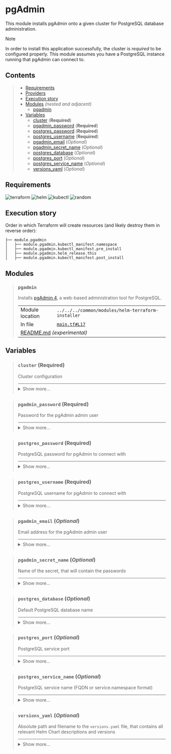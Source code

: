 # pgAdmin

This module installs pgAdmin onto a given cluster for PostgreSQL database administration.

> [!NOTE]
> In order to install this application successfully, the cluster is *required* to be configured properly.
> This module assumes you have a PostgreSQL instance running that pgAdmin can connect to.

## Contents

<blockquote><!-- contents:start -->

- [Requirements](#requirements)
- [Providers](#providers)
- [Execution story](#execution-story)
- [Modules](#modules) _(nested and adjacent)_
  - [pgadmin](#pgadmin)
- [Variables](#variables)
  - [cluster](#cluster-required) (**Required**)
  - [pgadmin_password](#pgadmin_password-required) (**Required**)
  - [postgres_password](#postgres_password-required) (**Required**)
  - [postgres_username](#postgres_username-required) (**Required**)
  - [pgadmin_email](#pgadmin_email-optional) (*Optional*)
  - [pgadmin_secret_name](#pgadmin_secret_name-optional) (*Optional*)
  - [postgres_database](#postgres_database-optional) (*Optional*)
  - [postgres_port](#postgres_port-optional) (*Optional*)
  - [postgres_service_name](#postgres_service_name-optional) (*Optional*)
  - [versions_yaml](#versions_yaml-optional) (*Optional*)
</blockquote><!-- contents:end -->

## Requirements
  
![terraform](https://img.shields.io/badge/terraform->=1.8.0-d3287d?logo=terraform)
![helm](https://img.shields.io/badge/helm->=3.0.1-a7fc51?logo=helm)
![kubectl](https://img.shields.io/badge/kubectl->=1.19.0-eb4095?logo=kubectl)
![random](https://img.shields.io/badge/random->=3.7.2-82d72c?logo=random)

## Execution story

Order in which Terraform will create resources (and likely destroy them in reverse order):
```
├── module.pgadmin
│   ├── module.pgadmin.kubectl_manifest.namespace
│   ├── module.pgadmin.kubectl_manifest.pre_install
│   ├── module.pgadmin.helm_release.this
│   ├── module.pgadmin.kubectl_manifest.post_install
```

## Modules
  
<blockquote><!-- module:"pgadmin":start -->

### `pgadmin`

Installs [pgAdmin 4](https://github.com/rowanruseler/helm-charts/tree/main/charts/pgadmin4), a web-based administration tool for PostgreSQL.
  <table>
    <tr>
      <td>Module location</td>
      <td><code>../../../common/modules/helm-terraform-installer</code></td>
    </tr>
    <tr>
      <td>In file</td>
      <td><a href="./main.tf#L17"><code>main.tf#L17</code></a></td>
    </tr>
    <tr>
      <td colspan="2"><a href="../../../common/modules/helm-terraform-installer/README.md">README.md</a> <em>(experimental)</em></td>
    </tr>
  </table>
</blockquote><!-- module:"pgadmin":end -->

## Variables
  
<blockquote><!-- variable:"cluster":start -->

### `cluster` (**Required**)

Cluster configuration

<details style="border-top-color: inherit; border-top-width: 0.1em; border-top-style: solid; padding-top: 0.5em; padding-bottom: 0.5em;">
  <summary>Show more...</summary>

  **Type**:
  ```hcl
  object({
    name    = string
    lb_cidr = string
    domain  = string
  })
  ```
  In file: <a href="./variables.tf#L8"><code>variables.tf#L8</code></a>

</details>
</blockquote><!-- variable:"cluster":end -->
<blockquote><!-- variable:"pgadmin_password":start -->

### `pgadmin_password` (**Required**)

Password for the pgAdmin admin user

<details style="border-top-color: inherit; border-top-width: 0.1em; border-top-style: solid; padding-top: 0.5em; padding-bottom: 0.5em;">
  <summary>Show more...</summary>

  **Type**:
  ```hcl
  string
  ```
  In file: <a href="./variables.tf#L31"><code>variables.tf#L31</code></a>

</details>
</blockquote><!-- variable:"pgadmin_password":end -->
<blockquote><!-- variable:"postgres_password":start -->

### `postgres_password` (**Required**)

PostgreSQL password for pgAdmin to connect with

<details style="border-top-color: inherit; border-top-width: 0.1em; border-top-style: solid; padding-top: 0.5em; padding-bottom: 0.5em;">
  <summary>Show more...</summary>

  **Type**:
  ```hcl
  string
  ```
  In file: <a href="./variables.tf#L62"><code>variables.tf#L62</code></a>

</details>
</blockquote><!-- variable:"postgres_password":end -->
<blockquote><!-- variable:"postgres_username":start -->

### `postgres_username` (**Required**)

PostgreSQL username for pgAdmin to connect with

<details style="border-top-color: inherit; border-top-width: 0.1em; border-top-style: solid; padding-top: 0.5em; padding-bottom: 0.5em;">
  <summary>Show more...</summary>

  **Type**:
  ```hcl
  string
  ```
  In file: <a href="./variables.tf#L57"><code>variables.tf#L57</code></a>

</details>
</blockquote><!-- variable:"postgres_username":end -->
<blockquote><!-- variable:"pgadmin_email":start -->

### `pgadmin_email` (*Optional*)

Email address for the pgAdmin admin user

<details style="border-top-color: inherit; border-top-width: 0.1em; border-top-style: solid; padding-top: 0.5em; padding-bottom: 0.5em;">
  <summary>Show more...</summary>

  **Type**:
  ```hcl
  string
  ```
  **Default**:
  ```json
  "admin@my.world"
  ```
  In file: <a href="./variables.tf#L24"><code>variables.tf#L24</code></a>

</details>
</blockquote><!-- variable:"pgadmin_email":end -->
<blockquote><!-- variable:"pgadmin_secret_name":start -->

### `pgadmin_secret_name` (*Optional*)

Name of the secret, that will contain the passwords

<details style="border-top-color: inherit; border-top-width: 0.1em; border-top-style: solid; padding-top: 0.5em; padding-bottom: 0.5em;">
  <summary>Show more...</summary>

  **Type**:
  ```hcl
  string
  ```
  **Default**:
  ```json
  "pgadmin-passwords"
  ```
  In file: <a href="./variables.tf#L17"><code>variables.tf#L17</code></a>

</details>
</blockquote><!-- variable:"pgadmin_secret_name":end -->
<blockquote><!-- variable:"postgres_database":start -->

### `postgres_database` (*Optional*)

Default PostgreSQL database name

<details style="border-top-color: inherit; border-top-width: 0.1em; border-top-style: solid; padding-top: 0.5em; padding-bottom: 0.5em;">
  <summary>Show more...</summary>

  **Type**:
  ```hcl
  string
  ```
  **Default**:
  ```json
  "postgres"
  ```
  In file: <a href="./variables.tf#L51"><code>variables.tf#L51</code></a>

</details>
</blockquote><!-- variable:"postgres_database":end -->
<blockquote><!-- variable:"postgres_port":start -->

### `postgres_port` (*Optional*)

PostgreSQL service port

<details style="border-top-color: inherit; border-top-width: 0.1em; border-top-style: solid; padding-top: 0.5em; padding-bottom: 0.5em;">
  <summary>Show more...</summary>

  **Type**:
  ```hcl
  string
  ```
  **Default**:
  ```json
  "5432"
  ```
  In file: <a href="./variables.tf#L45"><code>variables.tf#L45</code></a>

</details>
</blockquote><!-- variable:"postgres_port":end -->
<blockquote><!-- variable:"postgres_service_name":start -->

### `postgres_service_name` (*Optional*)

PostgreSQL service name (FQDN or service.namespace format)

<details style="border-top-color: inherit; border-top-width: 0.1em; border-top-style: solid; padding-top: 0.5em; padding-bottom: 0.5em;">
  <summary>Show more...</summary>

  **Type**:
  ```hcl
  string
  ```
  **Default**:
  ```json
  "postgres-release-postgresql.postgres.svc.cluster.local"
  ```
  In file: <a href="./variables.tf#L39"><code>variables.tf#L39</code></a>

</details>
</blockquote><!-- variable:"postgres_service_name":end -->
<blockquote><!-- variable:"versions_yaml":start -->

### `versions_yaml` (*Optional*)

Absolute path and filename to the `versions.yaml` file, that contains all relevant Helm Chart descriptions and versions

<details style="border-top-color: inherit; border-top-width: 0.1em; border-top-style: solid; padding-top: 0.5em; padding-bottom: 0.5em;">
  <summary>Show more...</summary>

  **Type**:
  ```hcl
  string
  ```
  **Default**:
  ```json
  "../../../../versions.yaml"
  ```
  In file: <a href="./variables.tf#L1"><code>variables.tf#L1</code></a>

</details>
</blockquote><!-- variable:"versions_yaml":end -->